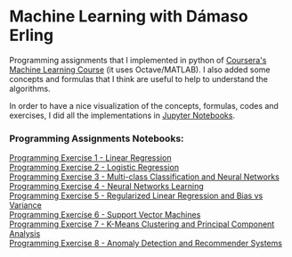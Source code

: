 # Machine Learning with Dámaso Erling

Programming assignments that I implemented in python of [Coursera's Machine Learning Course](https://www.coursera.org/learn/machine-learning) (it uses Octave/MATLAB). I also added some concepts and formulas that I think are useful to help to understand the algorithms.

In order to have a nice visualization of the concepts, formulas, codes and exercises, I did all the implementations in [Jupyter Notebooks](https://jupyter.org/).


### Programming Assignments Notebooks:

[Programming Exercise 1 - Linear Regression](https://nbviewer.jupyter.org/github/susilvaalmeida/machine-learning-andrew-ng/blob/master/Programming%20Exercise%201%20-%20Linear%20Regression.ipynb)
<br>
[Programming Exercise 2 - Logistic Regression](https://nbviewer.jupyter.org/github/susilvaalmeida/machine-learning-andrew-ng/blob/master/Programming%20Exercise%202%20-%20Logistic%20Regression.ipynb)
<br>
[Programming Exercise 3 - Multi-class Classification and Neural Networks](https://nbviewer.jupyter.org/github/susilvaalmeida/machine-learning-andrew-ng/blob/master/Programming%20Exercise%203%20-%20Multi-class%20Classification%20and%20Neural%20Networks.ipynb)
<br>
[Programming Exercise 4 - Neural Networks Learning](https://nbviewer.jupyter.org/github/susilvaalmeida/machine-learning-andrew-ng/blob/master/Programming%20Exercise%204%20-%20Neural%20Network%20Learning.ipynb)
<br>
[Programming Exercise 5 - Regularized Linear Regression and Bias vs Variance](https://nbviewer.jupyter.org/github/susilvaalmeida/machine-learning-andrew-ng/blob/master/Programming%20Exercise%205%20-%20Regularized%20Linear%20Regression%20and%20Bias%20vs%20Variance.ipynb)
<br>
[Programming Exercise 6 - Support Vector Machines](https://nbviewer.jupyter.org/github/susilvaalmeida/machine-learning-andrew-ng/blob/master/Programming%20Exercise%206%20-%20Support%20Vector%20Machines.ipynb)
<br>
[Programming Exercise 7 - K-Means Clustering and Principal Component Analysis](https://nbviewer.jupyter.org/github/susilvaalmeida/machine-learning-andrew-ng/blob/master/Programming%20Exercise%207%20-%20K-means%20Clustering%20and%20Principal%20Component%20Analysis.ipynb)
<br>
[Programming Exercise 8 - Anomaly Detection and Recommender Systems](https://nbviewer.jupyter.org/github/susilvaalmeida/machine-learning-andrew-ng/blob/master/Programming%20Exercise%208%20-%20Anomaly%20Detection%20and%20Recommender%20Systems.ipynb)
